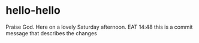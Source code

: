 # hello-hello

Praise God. Here on a lovely Saturday afternoon. EAT 14:48
this is a commit message that describes the changes

